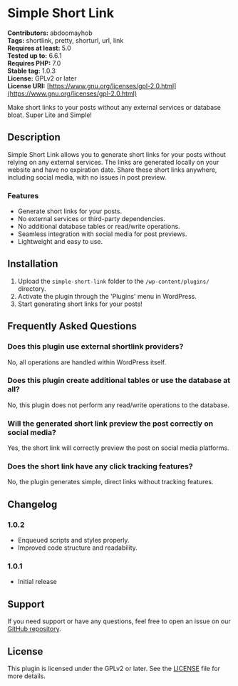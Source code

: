 # Simple Short Link

**Contributors:** abdoomayhob  
**Tags:** shortlink, pretty, shorturl, url, link  
**Requires at least:** 5.0  
**Tested up to:** 6.6.1  
**Requires PHP:** 7.0  
**Stable tag:** 1.0.3  
**License:** GPLv2 or later  
**License URI:** [https://www.gnu.org/licenses/gpl-2.0.html](https://www.gnu.org/licenses/gpl-2.0.html)

Make short links to your posts without any external services or database bloat. Super Lite and Simple!

## Description

Simple Short Link allows you to generate short links for your posts without relying on any external services. The links are generated locally on your website and have no expiration date. Share these short links anywhere, including social media, with no issues in post preview.

### Features

- Generate short links for your posts.
- No external services or third-party dependencies.
- No additional database tables or read/write operations.
- Seamless integration with social media for post previews.
- Lightweight and easy to use.

## Installation

1. Upload the `simple-short-link` folder to the `/wp-content/plugins/` directory.
2. Activate the plugin through the 'Plugins' menu in WordPress.
3. Start generating short links for your posts!

## Frequently Asked Questions

### Does this plugin use external shortlink providers?
No, all operations are handled within WordPress itself.

### Does this plugin create additional tables or use the database at all?
No, this plugin does not perform any read/write operations to the database.

### Will the generated short link preview the post correctly on social media?
Yes, the short link will correctly preview the post on social media platforms.

### Does the short link have any click tracking features?
No, the plugin generates simple, direct links without tracking features.

## Changelog

### 1.0.2
- Enqueued scripts and styles properly.
- Improved code structure and readability.

### 1.0.1
- Initial release

## Support

If you need support or have any questions, feel free to open an issue on our [GitHub repository](https://github.com/Abdoo-mayhob/simple-short-link).

## License

This plugin is licensed under the GPLv2 or later. See the [LICENSE](https://www.gnu.org/licenses/gpl-2.0.html) file for more details.
